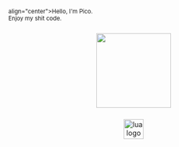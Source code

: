 <sub>align="center">Hello, I'm Pico.<br>Enjoy my shit code.<sub>

###

<div align="center">
  <img height="150" src="https://github.com/picogoat/picogoat/assets/143557025/252edd0f-974f-4670-8f9d-eb239177645e"  />
</div>

###

<div align="center">
  <img src="https://cdn.jsdelivr.net/gh/devicons/devicon/icons/lua/lua-plain.svg" height="40" alt="lua logo"  />
</div>

###
